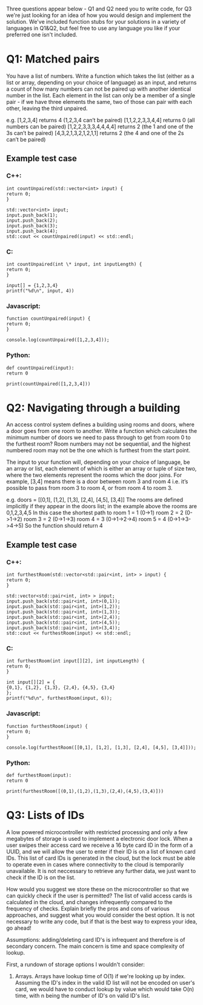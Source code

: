 Three questions appear below - Q1 and Q2 need you to write code, for Q3 we're just looking for an idea of how you would design and implement the solution. We've included function stubs for your solutions in a variety of languages in Q1&Q2, but feel free to use any language you like if your preferred one isn't included.

# Q1: Matched pairs

You have a list of numbers. Write a function which takes the list (either as a list or array, depending on your choice of language) as an input, and returns a count of how many numbers can not be paired up with another identical number in the list. Each element in the list can only be a member of a single pair - if we have three elements the same, two of those can pair with each other, leaving the third unpaired.

e.g.
[1,2,3,4] returns 4 (1,2,3,4 can’t be paired)
[1,1,2,2,3,3,4,4] returns 0 (all numbers can be paired)
[1,2,2,3,3,3,4,4,4,4] returns 2 (the 1 and one of the 3s can’t be paired)
[4,3,2,1,3,2,1,2,1,1] returns 2 (the 4 and one of the 2s can’t be paired)

## Example test case

### C++:

```
int countUnpaired(std::vector<int> input) {
return 0;
}

std::vector<int> input;
input.push_back(1);
input.push_back(2);
input.push_back(3);
input.push_back(4);
std::cout << countUnpaired(input) << std::endl;
```

### C:

```
int countUnpaired(int \* input, int inputLength) {
return 0;
}

input[] = {1,2,3,4}
printf("%d\n", input, 4))
```

### Javascript:

```
function countUnpaired(input) {
return 0;
}

console.log(countUnpaired([1,2,3,4]));
```

### Python:

```
def countUnpaired(input):
return 0

print(countUnpaired([1,2,3,4]))
```

# Q2: Navigating through a building

An access control system defines a building using rooms and doors, where a door goes from one room to another. Write a function which calculates the minimum number of doors we need to pass through to get from room 0 to the furthest room? Room numbers may not be sequential, and the highest numbered room may not be the one which is furthest from the start point.

The input to your function will, depending on your choice of language, be an array or list, each element of which is either an array or tuple of size two, where the two elements represent the rooms which the door joins. For example, [3,4] means there is a door between room 3 and room 4 i.e. it’s possible to pass from room 3 to room 4, or from room 4 to room 3.

e.g.
doors = [[0,1], [1,2], [1,3], [2,4], [4,5], [3,4]]
The rooms are defined implicitly if they appear in the doors list; in the example above the rooms are 0,1,2,3,4,5
In this case the shortest path to
room 1 = 1 (0->1)
room 2 = 2 (0->1->2)
room 3 = 2 (0->1->3)
room 4 = 3 (0->1->2->4)
room 5 = 4 (0->1->3->4->5)
So the function should return 4

## Example test case

### C++:

```
int furthestRoom(std::vector<std::pair<int, int> > input) {
return 0;
}

std::vector<std::pair<int, int> > input;
input.push_back(std::pair<int, int>(0,1));
input.push_back(std::pair<int, int>(1,2));
input.push_back(std::pair<int, int>(1,3));
input.push_back(std::pair<int, int>(2,4));
input.push_back(std::pair<int, int>(4,5));
input.push_back(std::pair<int, int>(3,4));
std::cout << furthestRoom(input) << std::endl;
```

### C:

```
int furthestRoom(int input[][2], int inputLength) {
return 0;
}

int input[][2] = {
{0,1}, {1,2}, {1,3}, {2,4}, {4,5}, {3,4}
};
printf("%d\n", furthestRoom(input, 6));
```

### Javascript:

```
function furthestRoom(input) {
return 0;
}

console.log(furthestRoom([[0,1], [1,2], [1,3], [2,4], [4,5], [3,4]]));
```

### Python:

```
def furthestRoom(input):
return 0

print(furthestRoom([(0,1),(1,2),(1,3),(2,4),(4,5),(3,4)]))
```

# Q3: Lists of IDs

A low powered microcontroller with restricted processing and only a few megabytes of storage is used to implement a electronic door lock. When a user swipes their access card we receive a 16 byte card ID in the form of a UUID, and we will allow the user to enter if their ID is on a list of known card IDs. This list of card IDs is generated in the cloud, but the lock must be able to operate even in cases where connectivity to the cloud is temporarily unavailable. It is not neccessary to retrieve any further data, we just want to check if the ID is on the list.

How would you suggest we store these on the microcontroller so that we can quickly check if the user is permitted? The list of valid access cards is calculated in the cloud, and changes infrequently compared to the frequency of checks. Explain briefly the pros and cons of various approaches, and suggest what you would consider the best option. It is not necessary to write any code, but if that is the best way to express your idea, go ahead!

Assumptions:
adding/deleting card ID's is infrequent and therefore is of secondary concern. The main concern is time and space complexity of lookup.

First, a rundown of storage options I wouldn't consider:

1. Arrays.
   Arrays have lookup time of O(1) if we're looking up by index. Assuming the ID's index in the valid ID list will not be encoded on user's card, we would have to conduct lookup by value which would take O(n) time, with n being the number of ID's on valid ID's list.
